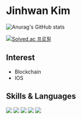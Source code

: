 # Jinhwan Kim

![Anurag's GitHub stats](https://github-readme-stats.vercel.app/api?username=harveydev24&show_icons=true&theme=dark)

[![Solved.ac
프로필](http://mazassumnida.wtf/api/v2/generate_badge?boj=koki0824)](https://solved.ac/koki0824)

## Interest
- Blockchain
- IOS 

## Skills & Languages
<div>
  <img src="https://img.shields.io/badge/Python-3776AB.svg?&style=flat&logo=Python&logoColor=white"/>
  <img src="https://img.shields.io/badge/C++-00599C?style=flat&logo=c%2B%2B&logoColor=white"/>
  <img src="https://img.shields.io/badge/ROS-22314E?style=flat&logo=ROS&logoColor=white"/>
  <img src="https://img.shields.io/badge/Django-092E20?style=flat&logo=Django&logoColor=white"/>
  <img src="https://img.shields.io/badge/Swift-F05138?style=flat&logo=Swift&logoColor=white"/>
</div>
